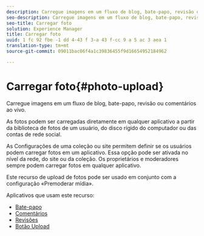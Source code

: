 ```yaml
---
description: Carregue imagens em um fluxo de blog, bate-papo, revisão ou comentários ao vivo.
seo-description: Carregue imagens em um fluxo de blog, bate-papo, revisão ou comentários ao vivo.
seo-title: Carregar foto
solution: Experience Manager
title: Carregar foto
uuid: 1 fc 92 fbe -1 dd 4-43 f 3-a 43 f-cc 9 a 5 ac 3 aea 1
translation-type: tm+mt
source-git-commit: 09011bac06f4a1c39836455f9d16654952184962

---
```



# Carregar foto{#photo-upload}

Carregue imagens em um fluxo de blog, bate-papo, revisão ou comentários ao vivo.

As fotos podem ser carregadas diretamente em qualquer aplicativo a partir da biblioteca de fotos de um usuário, do disco rígido do computador ou das contas de rede social.

As Configurações de uma coleção ou site permitem definir se os usuários podem carregar fotos em um aplicativo. Essa opção pode ser ativada no nível da rede, do site ou da coleção. Os proprietários e moderadores sempre podem carregar fotos em qualquer aplicativo.

Este recurso de upload de fotos pode ser usado em conjunto com a configuração «Premoderar mídia».

Aplicativos que usam este recurso:

* [Bate-papo](/help/using/c-about-apps/c-chat-app/c-chat-app.md#c_chat_app)
* [Comentários](/help/using/c-about-apps/c-comments/c-comments.md)
* [Revisões](/help/using/c-about-apps/c-reviews-app/c-reviews-app.md#c_reviews_app)
* [Botão Upload](/help/using/c-about-apps/c-upload-button-app/c-upload-button-app.md#c_upload_button_app)

